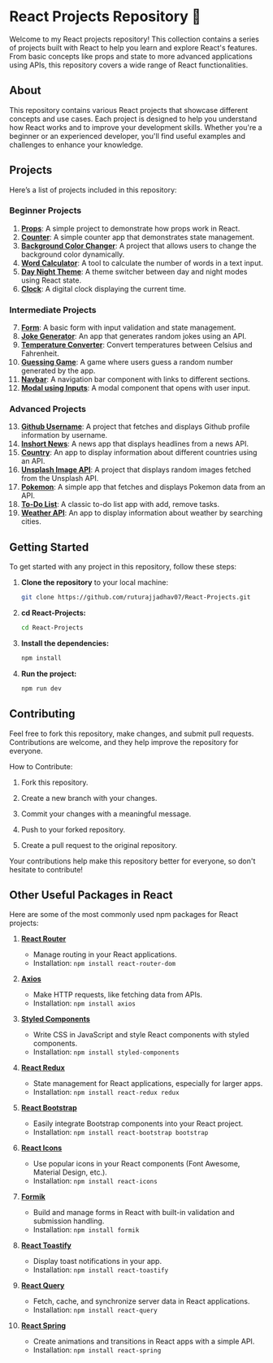 # React Projects Repository 🚀

Welcome to my React projects repository! This collection contains a series of projects built with React to help you learn and explore React's features. From basic concepts like props and state to more advanced applications using APIs, this repository covers a wide range of React functionalities.

## About

This repository contains various React projects that showcase different concepts and use cases. Each project is designed to help you understand how React works and to improve your development skills. Whether you're a beginner or an experienced developer, you'll find useful examples and challenges to enhance your knowledge.

## Projects

Here’s a list of projects included in this repository:

### **Beginner Projects**
1. **[Props](https://github.com/ruturajjadhav07/React-Projects/tree/main/props)**: A simple project to demonstrate how props work in React.
2. **[Counter](https://github.com/ruturajjadhav07/React-Projects/tree/main/counter)**: A simple counter app that demonstrates state management.
3. **[Background Color Changer](https://github.com/ruturajjadhav07/React-Projects/tree/main/backgroundColorChange)**: A project that allows users to change the background color dynamically.
4. **[Word Calculator](https://github.com/ruturajjadhav07/React-Projects/tree/main/word%20calculator)**: A tool to calculate the number of words in a text input.
5. **[Day Night Theme](https://github.com/ruturajjadhav07/React-Projects/tree/main/day%20night%20theme)**: A theme switcher between day and night modes using React state.
6. **[Clock](https://github.com/ruturajjadhav07/React-Projects/tree/main/clock)**: A digital clock displaying the current time.

### **Intermediate Projects**
7. **[Form](https://github.com/ruturajjadhav07/React-Projects/tree/main/form)**: A basic form with input validation and state management.
8. **[Joke Generator](https://github.com/ruturajjadhav07/React-Projects/tree/main/jokegenerator)**: An app that generates random jokes using an API.
9. **[Temperature Converter](https://github.com/ruturajjadhav07/React-Projects/tree/main/temperature%20converter)**: Convert temperatures between Celsius and Fahrenheit.
10. **[Guessing Game](https://github.com/ruturajjadhav07/React-Projects/tree/main/guessing%20game)**: A game where users guess a random number generated by the app.
11. **[Navbar](https://github.com/ruturajjadhav07/React-Projects/tree/main/navbar%20routing)**: A navigation bar component with links to different sections.
12. **[Modal using Inputs](https://github.com/ruturajjadhav07/React-Projects/tree/main/modal%20using%20inputs)**: A modal component that opens with user input.

### **Advanced Projects**
13. **[Github Username](https://github.com/ruturajjadhav07/React-Projects/tree/main/github%20username)**: A project that fetches and displays Github profile information by username.
14. **[Inshort News](https://github.com/ruturajjadhav07/React-Projects/tree/main/inshort%20news)**: A news app that displays headlines from a news API.
15. **[Country](https://github.com/ruturajjadhav07/React-Projects/tree/main/country)**: An app to display information about different countries using an API.
16. **[Unsplash Image API](https://github.com/ruturajjadhav07/React-Projects/tree/main/unsplashimage)**: A project that displays random images fetched from the Unsplash API.
17. **[Pokemon](https://github.com/ruturajjadhav07/React-Projects/tree/main/pokemon)**: A simple app that fetches and displays Pokemon data from an API.
18. **[To-Do List](https://github.com/ruturajjadhav07/React-Projects/tree/main/to-do%20list)**: A classic to-do list app with add, remove tasks.
19. **[Weather API](https://github.com/ruturajjadhav07/React-Projects/tree/main/weather)**: An app to display information about weather by searching cities.

## Getting Started
To get started with any project in this repository, follow these steps:

1. **Clone the repository** to your local machine:
   ```bash
   git clone https://github.com/ruturajjadhav07/React-Projects.git

2. **cd React-Projects:** 
   ```bash
   cd React-Projects

3. **Install the dependencies:** 
   ```bash
   npm install

4. **Run the project:** 
   ```bash
   npm run dev

## Contributing
Feel free to fork this repository, make changes, and submit pull requests. Contributions are welcome, and they help improve the repository for everyone.

How to Contribute:
1. Fork this repository.

2. Create a new branch with your changes.

3. Commit your changes with a meaningful message.

4. Push to your forked repository.

5. Create a pull request to the original repository.

Your contributions help make this repository better for everyone, so don't hesitate to contribute!

## Other Useful Packages in React
Here are some of the most commonly used npm packages for React projects:

1. **[React Router](https://www.npmjs.com/package/react-router-dom)**  
   - Manage routing in your React applications.
   - Installation: `npm install react-router-dom`

2. **[Axios](https://www.npmjs.com/package/axios)**  
   - Make HTTP requests, like fetching data from APIs.
   - Installation: `npm install axios`

3. **[Styled Components](https://www.npmjs.com/package/styled-components)**  
   - Write CSS in JavaScript and style React components with styled components.
   - Installation: `npm install styled-components`

4. **[React Redux](https://www.npmjs.com/package/react-redux)**  
   - State management for React applications, especially for larger apps.
   - Installation: `npm install react-redux redux`

5. **[React Bootstrap](https://www.npmjs.com/package/react-bootstrap)**  
   - Easily integrate Bootstrap components into your React project.
   - Installation: `npm install react-bootstrap bootstrap`

6. **[React Icons](https://www.npmjs.com/package/react-icons)**  
   - Use popular icons in your React components (Font Awesome, Material Design, etc.).
   - Installation: `npm install react-icons`

7. **[Formik](https://www.npmjs.com/package/formik)**  
   - Build and manage forms in React with built-in validation and submission handling.
   - Installation: `npm install formik`

8. **[React Toastify](https://www.npmjs.com/package/react-toastify)**  
   - Display toast notifications in your app.
   - Installation: `npm install react-toastify`

9. **[React Query](https://www.npmjs.com/package/react-query)**  
   - Fetch, cache, and synchronize server data in React applications.
   - Installation: `npm install react-query`

10. **[React Spring](https://www.npmjs.com/package/react-spring)**  
    - Create animations and transitions in React apps with a simple API.
    - Installation: `npm install react-spring`

